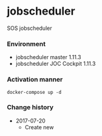 # jobscheduler
SOS jobscheduler

### Environment
* jobscheduler master 1.11.3
* jobscheduler JOC Cockpit 1.11.3

### Activation manner
```
docker-compose up -d
```

### Change history
* 2017-07-20
    * Create new
